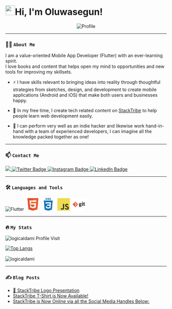 <div align="left">
<h1>
  <img src="https://media.giphy.com/media/hvRJCLFzcasrR4ia7z/giphy.gif" width="30px" height="30px"/>Hi, I'm Oluwasegun!
</h1>
</div>

<div align="center">
  
  ![Profile](https://github.com/engrshege/engrshege/blob/main/images/logicaldami_mobile_app_developer.gif)

</div>

---

### :man_technologist: `About Me`

I am a value-oriented Mobile App Developer (Flutter) with an ever-learning spirit. <br>
I love books and content that helps open my mind to opportunities and new tools for improving my skillsets. 

- :zap: I have skills relevant to bringing ideas into reality through thoughtful strategies from sketches, design, and development to create mobile applications (Android and iOS) that make both users and businesses happy. 

- :seedling: In my free time, I create tech related content on <a href="https://Instagram.com/stacktribe">StackTribe</a> to help people learn web development easily.

- :telescope: I can perform very well as an indie hacker and likewise work hand-in-hand with a team of experienced developers, I can imagine all the knowledge packed together as one!

---

### :mailbox: `Contact Me`

<div id="badges" align="left">

  <a href="mailto: logicaldami@gmail.com"> 
    <img src="https://img.shields.io/badge/Gmail-red?style=for-the-badge&logo=gmail&logoColor=white">
  </a>
  <a href="https://twitter.com/logicaldami">
    <img src="https://img.shields.io/badge/Twitter-blue?style=for-the-badge&logo=twitter&logoColor=white" alt="Twitter Badge"/>
  </a>
  <a href="https://instagram.com/logicaldami">
    <img src="https://img.shields.io/badge/Instagram-red?style=for-the-badge&logo=instagram&logoColor=white" alt="Instagram Badge"/>
  </a>
  <a href="https://linkedin.com/in/oluwasegunidowu">
    <img src="https://img.shields.io/badge/LinkedIn-blue?style=for-the-badge&logo=linkedin&logoColor=white" alt="LinkedIn Badge"/>
  </a>

</div>

---

### :hammer_and_wrench: `Languages and Tools`

<div>
  <img src="https://github.com/devicons/devicon/blob/master/icons/react/flutter-plain-wordmark.svg" title="Flutter" alt="Flutter" width="40" height="40"/>&nbsp;
  <img src="https://github.com/devicons/devicon/blob/master/icons/html5/html5-original.svg" title="HTML5" alt="HTML" width="40" height="40"/>&nbsp;
  <img src="https://github.com/devicons/devicon/blob/master/icons/css3/css3-plain-wordmark.svg"  title="CSS3" alt="CSS" width="40" height="40"/>&nbsp;
  <img src="https://github.com/devicons/devicon/blob/master/icons/javascript/javascript-original.svg" title="JavaScript" alt="JavaScript" width="40" height="40"/>&nbsp;
  <img src="https://github.com/devicons/devicon/blob/master/icons/git/git-original-wordmark.svg" title="Git" **alt="Git" width="40" height="40"/>
</div>

---

### :fire: `My Stats`

<div align="left">

<img src="https://komarev.com/ghpvc/?username=logicaldami&style=flat-square&color=blue" alt="logicaldami Profile Visit"/>

[![Top Langs](https://github-readme-stats.vercel.app/api/top-langs/?username=logicaldami&layout=compact&theme=vision-friendly-dark)](https://github.com/anuraghazra/github-readme-stats)

<p><img align="center" src="https://github-readme-stats.vercel.app/api?username=logicaldami&show_icons=true&locale=en&theme=vision-friendly-dark" alt="logicaldami" width="410"/></p>

</div>

---

### :writing_hand: `Blog Posts`

<!-- BLOG-POST-LIST:START -->
- [🚩 StackTribe Logo Presentation](https://dev.to/engrshege/stacktribe-logo-presentation-5hfe)
- [StackTribe T-Shirt is Now Available!](https://dev.to/engrshege/stacktribe-t-shirt-is-now-available-5378)
- [StackTribe is Now Online via all the Social Media Handles Below:](https://dev.to/engrshege/stacktribe-is-now-online-via-all-the-social-media-handles-below-oh8)
<!-- BLOG-POST-LIST:END -->
